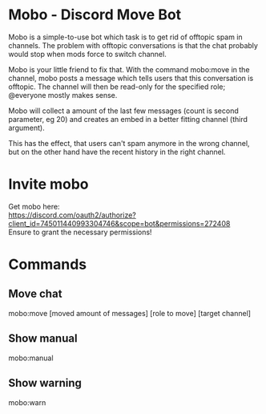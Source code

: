 # Mobo - Discord Move Bot

Mobo is a simple-to-use bot which task is to get rid of offtopic spam in channels.
The problem with offtopic conversations is that the chat probably would stop when mods force to switch channel.

Mobo is your little friend to fix that.
With the command mobo:move in the channel, mobo posts a message which tells users that this conversation is offtopic.
The channel will then be read-only for the specified role; @everyone mostly makes sense.

Mobo will collect a amount of the last few messages (count is second parameter, eg 20) and creates an embed in a better fitting channel (third argument).

This has the effect, that users can't spam anymore in the wrong channel, but on the other hand have the recent history in the right channel.

# Invite mobo
Get mobo here:  
https://discord.com/oauth2/authorize?client_id=745011440993304746&scope=bot&permissions=272408  
Ensure to grant the necessary permissions!

# Commands

## Move chat
mobo:move [moved amount of messages] [role to move] [target channel]

## Show manual
mobo:manual 

## Show warning
mobo:warn
